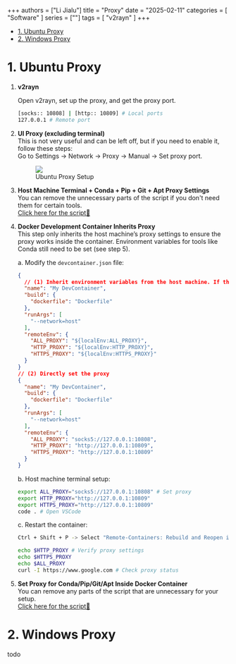 +++
authors = ["Li Jialu"]
title = "Proxy"
date = "2025-02-11"
categories = [
    "Software"
]
series = [""]
tags = [
   "v2rayn"
]
+++

- [1. Ubuntu Proxy](#1-ubuntu-proxy)
- [2. Windows Proxy](#2-windows-proxy)

# 1. Ubuntu Proxy

1. **v2rayn**

    Open v2rayn, set up the proxy, and get the proxy port.
    ```bash
    [socks:: 10808] | [http:: 10809] # Local ports
    127.0.0.1 # Remote port
    ```

2. **UI Proxy (excluding terminal)**  
    This is not very useful and can be left off, but if you need to enable it, follow these steps:  
    Go to Settings -> Network -> Proxy -> Manual -> Set proxy port.
    
    <section>
        <div class="container">
            <div class="image">
                <figure>
                    <img src="https://cdn.heirenlop.com/work-record/proxy.png",alt="proxy",loading="lazy">
                    <figcaption>Ubuntu Proxy Setup</figcaption>
                </figure>
            </div>
        </div>
    </section>

3. **Host Machine Terminal + Conda + Pip + Git + Apt Proxy Settings**  
   You can remove the unnecessary parts of the script if you don't need them for certain tools.  
   <a href="https://heirenlop.github.io/%E5%B7%A5%E4%BD%9C%E8%AE%B0%E5%BD%95/shell/#sections4">Click here for the script🔗</a>

4. **Docker Development Container Inherits Proxy**  
   This step only inherits the host machine’s proxy settings to ensure the proxy works inside the container. Environment variables for tools like Conda still need to be set (see step 5).

   a. Modify the `devcontainer.json` file:

    ```json
    {
      // (1) Inherit environment variables from the host machine. If the host has ALL_PROXY set, the container will use the proxy. If the host doesn't have ALL_PROXY, the container won't use a proxy. This is the typical setup.
      "name": "My DevContainer",
      "build": {
        "dockerfile": "Dockerfile"
      },
      "runArgs": [
        "--network=host"
      ],
      "remoteEnv": {
        "ALL_PROXY": "${localEnv:ALL_PROXY}",
        "HTTP_PROXY": "${localEnv:HTTP_PROXY}",
        "HTTPS_PROXY": "${localEnv:HTTPS_PROXY}"
      }
    }
    // (2) Directly set the proxy
    {
      "name": "My DevContainer",
      "build": {
        "dockerfile": "Dockerfile"
      },
      "runArgs": [
        "--network=host"
      ],
      "remoteEnv": {
        "ALL_PROXY": "socks5://127.0.0.1:10808",
        "HTTP_PROXY": "http://127.0.0.1:10809",
        "HTTPS_PROXY": "http://127.0.0.1:10809"
      }
    }
    ```

   b. Host machine terminal setup:
    ```bash
    export ALL_PROXY="socks5://127.0.0.1:10808" # Set proxy
    export HTTP_PROXY="http://127.0.0.1:10809"
    export HTTPS_PROXY="http://127.0.0.1:10809"
    code . # Open VSCode
    ```
   c. Restart the container:

    ```bash
    Ctrl + Shift + P -> Select "Remote-Containers: Rebuild and Reopen in Container"

    echo $HTTP_PROXY # Verify proxy settings
    echo $HTTPS_PROXY
    echo $ALL_PROXY 
    curl -I https://www.google.com # Check proxy status
    ```

5. **Set Proxy for Conda/Pip/Git/Apt Inside Docker Container**  
   You can remove any parts of the script that are unnecessary for your setup.  
   <a href="https://heirenlop.github.io/%E5%B7%A5%E4%BD%9C%E8%AE%B0%E5%BD%95/shell/#sections4">Click here for the script🔗</a>

# 2. Windows Proxy

todo
